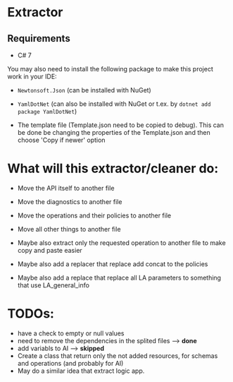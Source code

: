 # Extractor

## Requirements
- C# 7

You may also need to install the following package to make this project work in your IDE:
- `Newtonsoft.Json` (can be installed with NuGet)
- ``YamlDotNet`` (can also be installed with NuGet or t.ex. by ``dotnet add package YamlDotNet``)



- The template file (Template.json need to be copied to debug). This can be done be changing the properties of the Template.json and then choose 'Copy if newer' option 

# What will this extractor/cleaner do:
- Move the API itself to another file
- Move the diagnostics to another file
- Move the operations and their policies to another file
- Move all other things to another file


- Maybe also extract only the requested operation to another file to make copy and paste easier


- Maybe also add a replacer that replace add concat to the policies
- Maybe also add a replace that replace all LA parameters to something that use LA_general_info




# TODOs:
- have a check to empty or null values
- need to remove the dependencies in the splited files --> **done**
- add variabls to AI --> **skipped**
- Create a class that return only the not added resources, for schemas and operations (and probably for AI)
- May do a similar idea that extract logic app.








